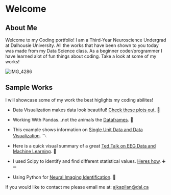 # Welcome

## About Me
Welcome to my Coding portfolio! I am a Third-Year Neuroscience Undergrad at Dalhousie University. 
All the works that have been shown to you today was made from my Data Science class. 
As a beginner coder/programmer I have learned alot of fun things about coding. 
Take a look at some of my works!

![IMG_4286](https://user-images.githubusercontent.com/94637743/142765958-fdb2c399-764d-44ae-b32d-7f7a44bcdfcf.jpg)





## Sample Works

I will showcase some of my work the best higlights my coding abilites!

- Data Visualization makes data look beautiful! [Check these plots out](Data_Visualization.md). :eyes:  

- Working With Pandas...not the animals the [Dataframes](pandas_dataframe.md). :panda_face:

- This example shows information on [Single Unit Data and Data Visualization](Single_Unit_PSTH_Plots.md). :part_alternation_mark:

- Here is a quick visual summary of a great [Ted Talk on EEG Data and Machine Learning](EEG_Mach_TT.md). :robot:

- I used Scipy to identify and find different statistical values. [Heres how](One_Tailed_Ttest_EDA.md). :heavy_plus_sign: :heavy_minus_sign:

- Using Python for [Neural Imaging Identification](Neural_Imaging.md). 🧠

If you would like to contact me please email me at:
[ajkapilan@dal.ca](mailto:ajkapilan@dal.ca)
